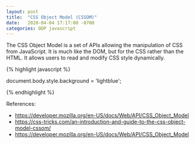 ```yaml
---
layout: post
title:  "CSS Object Model (CSSOM)"
date:   2020-04-04 17:17:00 -0700
categories: OOP javascript
---
```


The CSS Object Model is a set of APIs allowing the manipulation of CSS from JavaScript. It is much like the DOM, but for the CSS rather than the HTML. It allows users to read and modify CSS style dynamically.

{% highlight javascript %}

document.body.style.background = 'lightblue';

{% endhighlight %}

References:
- https://developer.mozilla.org/en-US/docs/Web/API/CSS_Object_Model
- https://css-tricks.com/an-introduction-and-guide-to-the-css-object-model-cssom/
- https://developer.mozilla.org/en-US/docs/Web/API/CSS_Object_Model